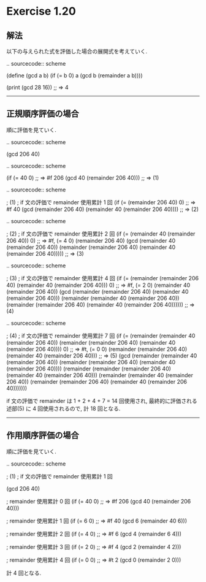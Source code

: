 Exercise 1.20
=====================

解法
-------

以下の与えられた式を評価した場合の展開式を考えていく.

.. sourcecode:: scheme

   (define (gcd a b)
       (if (= b 0)
           a
           (gcd b (remainder a b))))

   (print (gcd 28 16))
   ;; => 4

---------------------
正規順序評価の場合
---------------------

順に評価を見ていく.

.. sourcecode:: scheme

   (gcd 206 40)

.. sourcecode:: scheme

   (if (= 40 0) ;; => #f
       206
       (gcd 40 (remainder 206 40))) ;; => (1)

.. sourcecode:: scheme

   ; (1)
   ; if 文の評価で remainder 使用累計 1 回
   (if (= (remainder 206 40) 0) ;; => #f
       40
       (gcd (remainder 206 40) (remainder 40 (remainder 206 40)))) ;; => (2)

.. sourcecode:: scheme

   ; (2)
   ; if 文の評価で remainder 使用累計 2 回
   (if (= (remainder 40 (remainder 206 40)) 0) ;; => #f, (= 4 0)
       (remainder 206 40)
       (gcd (remainder 40 (remainder 206 40)) (remainder (remainder 206 40) (remainder 40 (remainder 206 40))))) ;; => (3)

.. sourcecode:: scheme
   
   ; (3)
   ; if 文の評価で remainder 使用累計 4 回
   (if (= (remainder (remainder 206 40) (remainder 40 (remainder 206 40))) 0) ;; => #f, (= 2 0)
       (remainder 40 (remainder 206 40))
       (gcd (remainder (remainder 206 40) (remainder 40 (remainder 206 40))) (remainder (remainder 40 (remainder 206 40)) (remainder (remainder 206 40) (remainder 40 (remainder 206 40)))))) ;; => (4)

.. sourcecode:: scheme
   
   ; (4)
   ; if 文の評価で remainder 使用累計 7 回
   (if (= (remainder (remainder 40 (remainder 206 40)) (remainder (remainder 206 40) (remainder 40 (remainder 206 40)))) 0) ;; => #t, (= 0 0)
       (remainder (remainder 206 40) (remainder 40 (remainder 206 40))) ;; => (5)
       (gcd (remainder (remainder 40 (remainder 206 40)) (remainder (remainder 206 40) (remainder 40 (remainder 206 40)))) (remainder (remainder (remainder 206 40) (remainder 40 (remainder 206 40))) (remainder (remainder 40 (remainder 206 40)) (remainder (remainder 206 40) (remainder 40 (remainder 206 40)))))))

if 文の評価で remainder は 1 + 2 + 4 + 7 = 14 回使用され, 最終的に評価される述部(5) に 4 回使用されるので, 計 18 回となる.

---------------------
作用順序評価の場合
---------------------

順に評価を見ていく.

.. sourcecode:: scheme

   ; (1)
   ; if 文の評価で remainder 使用累計 1 回
 
   (gcd 206 40)
   
   ; remainder 使用累計 0 回
   (if (= 40 0) ;; => #f
       206
       (gcd 40 (remainder 206 40)))
   
   ; remainder 使用累計 1 回
   (if (= 6 0) ;; => #f
       40
       (gcd 6 (remainder 40 6)))

   ; remainder 使用累計 2 回
   (if (= 4 0) ;; => #f
       6
       (gcd 4 (remainder 6 4)))
   
   ; remainder 使用累計 3 回
   (if (= 2 0) ;; => #f
       4
       (gcd 2 (remainder 4 2)))
   
   ; remainder 使用累計 4 回
   (if (= 0 0) ;; => #t
       2
       (gcd 0 (remainder 2 0)))

計 4 回となる.